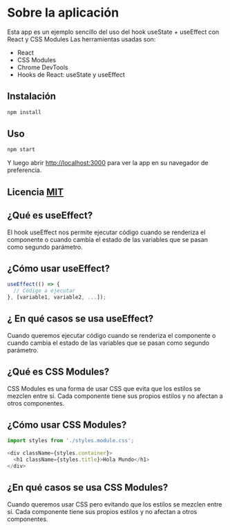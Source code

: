# Sobre la aplicación

Esta app es un ejemplo sencillo del uso del hook useState + useEffect con React y CSS Modules
Las herramientas usadas son:

- React
- CSS Modules
- Chrome DevTools
- Hooks de React: useState y useEffect

## Instalación

```bash
npm install
```

## Uso

```bash
npm start
```

Y luego abrir [http://localhost:3000](http://localhost:3000) para ver la app en su navegador de preferencia.

## Licencia [MIT](https://choosealicense.com/licenses/mit/)

## ¿Qué es useEffect?  

El hook useEffect nos permite ejecutar código cuando se renderiza el componente o cuando cambia el estado de las variables que se pasan como segundo parámetro.

## ¿Cómo usar useEffect?  

```javascript
useEffect(() => {
  // Código a ejecutar
}, [variable1, variable2, ...]);
```

## ¿ En qué casos se usa useEffect?  

Cuando queremos ejecutar código cuando se renderiza el componente o cuando cambia el estado de las variables que se pasan como segundo parámetro.

## ¿Qué es CSS Modules?  

CSS Modules es una forma de usar CSS que evita que los estilos se mezclen entre sí. Cada componente tiene sus propios estilos y no afectan a otros componentes.

## ¿Cómo usar CSS Modules?  

```javascript
import styles from './styles.module.css';

<div className={styles.container}>
  <h1 className={styles.title}>Hola Mundo</h1>
</div>
```

## ¿En qué casos se usa CSS Modules?

Cuando queremos usar CSS pero evitando que los estilos se mezclen entre sí. Cada componente tiene sus propios estilos y no afectan a otros componentes.
